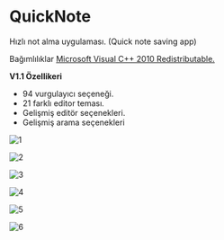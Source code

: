 # QuickNote
Hızlı not alma uygulaması. (Quick note saving app)

Bağımlılıklar
[Microsoft Visual C++ 2010 Redistributable.](https://www.microsoft.com/en-US/download/details.aspx?id=26999 "Microsoft Visual C++ 2010 Redistributable.")

**V1.1 Özellikeri**
- 94 vurgulayıcı seçeneği.
- 21 farklı editor teması.
- Gelişmiş editör seçenekleri.
- Gelişmiş arama seçenekleri


![1](https://github.com/1KOD/QuickNote/assets/14098860/337aae6f-5d1e-4e6a-a053-9709c4d73285)

![2](https://github.com/1KOD/QuickNote/assets/14098860/66deb6e3-2b48-419d-9ae2-281b7a29fbf4)

![3](https://github.com/1KOD/QuickNote/assets/14098860/ce913160-a509-4d70-a269-31da392d5015)

![4](https://github.com/1KOD/QuickNote/assets/14098860/f4754dcc-bc40-4b5b-a159-5a5c026237d4)

![5](https://github.com/1KOD/QuickNote/assets/14098860/57acac68-347c-4768-8fb8-f5c85a0afb7d)

![6](https://github.com/1KOD/QuickNote/assets/14098860/68bf7596-1ad3-4353-8408-e1af935c1c7c)
